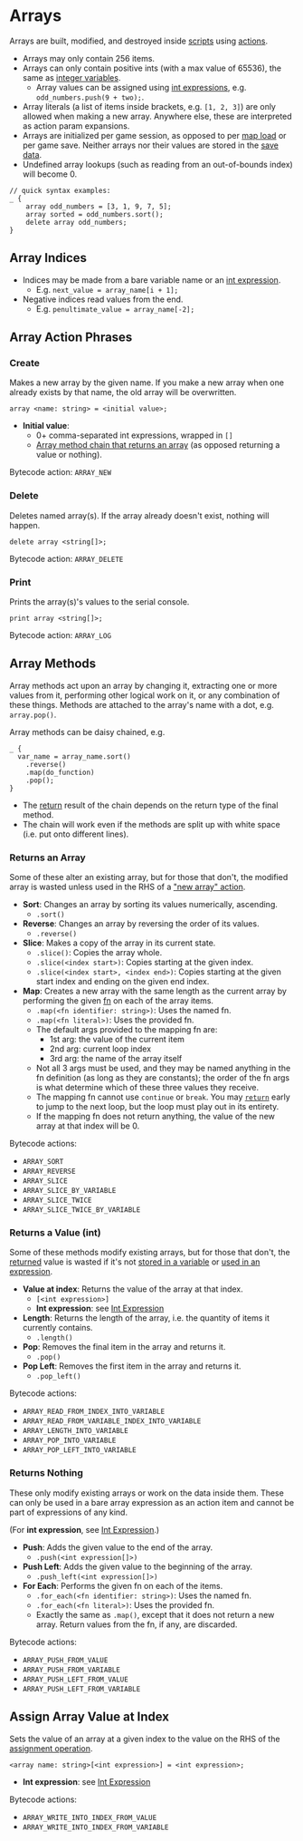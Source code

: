 # Arrays

Arrays are built, modified, and destroyed inside [scripts](scripts) using [actions](actions).

- Arrays may only contain 256 items.
- Arrays can only contain positive ints (with a max value of 65536), the same as [integer variables](state#integer-variables).
    - Array values can be assigned using [int expressions](expressions_and_operators#int-expressions), e.g. `odd_numbers.push(9 + two);`.
- Array literals (a list of items inside brackets, e.g. `[1, 2, 3]`) are only allowed when making a new array. Anywhere else, these are interpreted as action param expansions.
- Arrays are initialized per game session, as opposed to per [map load](maps#map-loads) or per game save. Neither arrays nor their values are stored in the [save data](state#save-data).
- Undefined array lookups (such as reading from an out-of-bounds index) will become 0.


```mgs
// quick syntax examples:
_ {
	array odd_numbers = [3, 1, 9, 7, 5];
	array sorted = odd_numbers.sort();
	delete array odd_numbers;
}
```

## Array Indices

- Indices may be made from a bare variable name or an [int expression](expressions_and_operators#int-expressions).
	- E.g. `next_value = array_name[i + 1];`
- Negative indices read values from the end.
	- E.g. `penultimate_value = array_name[-2];`

## Array Action Phrases

### Create

Makes a new array by the given name. If you make a new array when one already exists by that name, the old array will be overwritten.

```
array <name: string> = <initial value>;
```

- **Initial value**:
	- 0+ comma-separated int expressions, wrapped in `[]`
	- [Array method chain that returns an array](#returns-an-array) (as opposed returning a value or nothing).

Bytecode action: `ARRAY_NEW`

### Delete

Deletes named array(s). If the array already doesn't exist, nothing will happen.

```
delete array <string[]>;
```

Bytecode action: `ARRAY_DELETE`

### Print

Prints the array(s)'s values to the serial console.

```
print array <string[]>;
```

Bytecode action: `ARRAY_LOG`

## Array Methods

Array methods act upon an array by changing it, extracting one or more values from it, performing other logical work on it, or any combination of these things. Methods are attached to the array's name with a dot, e.g. `array.pop()`.

Array methods can be daisy chained, e.g.

```mgs
_ {
  var_name = array_name.sort()
    .reverse()
    .map(do_function)
    .pop();
}
```

- The [return](script_control_flow#return) result of the chain depends on the return type of the final method.
- The chain will work even if the methods are split up with white space (i.e. put onto different lines).

### Returns an Array

Some of these alter an existing array, but for those that don't, the modified array is wasted unless used in the RHS of a ["new array" action](#create).

- **Sort**: Changes an array by sorting its values numerically, ascending.
	- `.sort()`
- **Reverse**: Changes an array by reversing the order of its values.
	- `.reverse()`
- **Slice**: Makes a copy of the array in its current state.
	-  `.slice()`: Copies the array whole.
    -  `.slice(<index start>)`: Copies starting at the given index.
    -  `.slice(<index start>, <index end>)`: Copies starting at the given start index and ending on the given end index.
- **Map**: Creates a new array with the same length as the current array by performing the given [fn](fns) on each of the array items.
	- `.map(<fn identifier: string>)`: Uses the named fn.
	- `.map(<fn literal>)`: Uses the provided fn.
    - The default args provided to the mapping fn are:
	    - 1st arg: the value of the current item
		- 2nd arg: current loop index
		- 3rd arg: the name of the array itself
	- Not all 3 args must be used, and they may be named anything in the fn definition (as long as they are constants); the order of the fn args is what determine which of these three values they receive.
    - The mapping fn cannot use `continue` or `break`. You may [`return`](script_control_flow#return) early to jump to the next loop, but the loop must play out in its entirety.
    - If the mapping fn does not return anything, the value of the new array at that index will be 0.

Bytecode actions:

- `ARRAY_SORT`
- `ARRAY_REVERSE`
- `ARRAY_SLICE`
- `ARRAY_SLICE_BY_VARIABLE`
- `ARRAY_SLICE_TWICE`
- `ARRAY_SLICE_TWICE_BY_VARIABLE`

### Returns a Value (int)

Some of these methods modify existing arrays, but for those that don't, the [returned](script_control_flow#return) value is wasted if it's not [stored in a variable](actions#assign-int-value) or [used in an expression](expressions_and_operators#int-expressions).

- **Value at index**: Returns the value of the array at that index.
	- `[<int expression>]`
	- **Int expression**: see [Int Expression](expressions_and_operators#int-expressions)
- **Length**: Returns the length of the array, i.e. the quantity of items it currently contains.
	- `.length()`
- **Pop**: Removes the final item in the array and returns it.
	- `.pop()`
- **Pop Left**: Removes the first item in the array and returns it.
	- `.pop_left()`

Bytecode actions:

- `ARRAY_READ_FROM_INDEX_INTO_VARIABLE`
- `ARRAY_READ_FROM_VARIABLE_INDEX_INTO_VARIABLE`
- `ARRAY_LENGTH_INTO_VARIABLE`
- `ARRAY_POP_INTO_VARIABLE`
- `ARRAY_POP_LEFT_INTO_VARIABLE`

### Returns Nothing

These only modify existing arrays or work on the data inside them. These can only be used in a bare array expression as an action item and cannot be part of expressions of any kind.

(For **int expression**, see [Int Expression](expressions_and_operators#int-expressions).)

- **Push**: Adds the given value to the end of the array.
	- `.push(<int expression[]>)`
- **Push Left**: Adds the given value to the beginning of the array.
	- `.push_left(<int expression[]>)`
- **For Each**: Performs the given fn on each of the items.
	- `.for_each(<fn identifier: string>)`: Uses the named fn.
	- `.for_each(<fn literal>)`: Uses the provided fn.
	- Exactly the same as `.map()`, except that it does not return a new array. Return values from the fn, if any, are discarded.

Bytecode actions:

- `ARRAY_PUSH_FROM_VALUE`
- `ARRAY_PUSH_FROM_VARIABLE`
- `ARRAY_PUSH_LEFT_FROM_VALUE`
- `ARRAY_PUSH_LEFT_FROM_VARIABLE`

## Assign Array Value at Index

Sets the value of an array at a given index to the value on the RHS of the [assignment operation](expressions_and_operators#assignment-operation).

```
<array name: string>[<int expression>] = <int expression>;
```

- **Int expression**: see [Int Expression](expressions_and_operators#int-expressions)

Bytecode actions:

- `ARRAY_WRITE_INTO_INDEX_FROM_VALUE`
- `ARRAY_WRITE_INTO_INDEX_FROM_VARIABLE`
